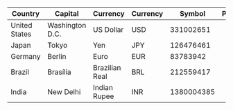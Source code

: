 | **Country**   | **Capital** | **Currency** | **Currency** | **Symbol** | **Population** |
|---------------|-------------|--------------|--------------|------------|----------------|
| United States | Washington D.C. | US Dollar | USD | 331002651
| Japan         | Tokyo | Yen | JPY | 126476461
| Germany       | Berlin | Euro | EUR | 83783942
| Brazil        | Brasília | Brazilian Real | BRL | 212559417
| India         | New Delhi | Indian Rupee|INR | 1380004385
